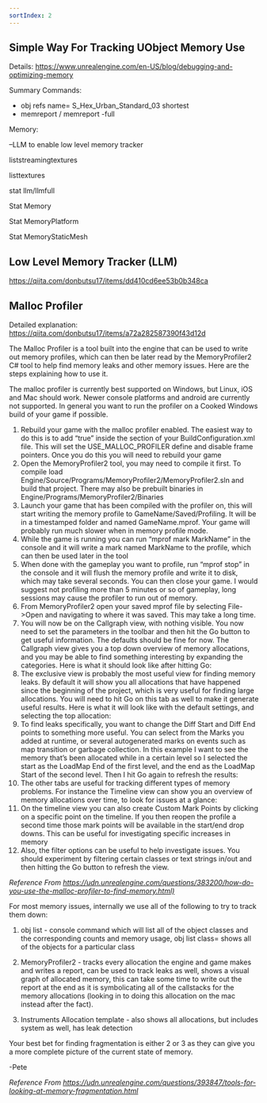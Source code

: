 ```yaml
---
sortIndex: 2
---
```

## Simple Way For Tracking UObject Memory Use

Details: <https://www.unrealengine.com/en-US/blog/debugging-and-optimizing-memory>

Summary Commands:

- obj refs name= S_Hex_Urban_Standard_03 shortest
- memreport / memreport -full

Memory:

–LLM to enable low level memory tracker

liststreamingtextures

listtextures

stat llm/llmfull

Stat Memory

Stat MemoryPlatform

Stat MemoryStaticMesh


## Low Level Memory Tracker (LLM)

<https://qiita.com/donbutsu17/items/dd410cd6ee53b0b348ca>


## Malloc Profiler

Detailed explanation: <https://qiita.com/donbutsu17/items/a72a282587390f43d12d>

The Malloc Profiler is a tool built into the engine that can be used to write out memory profiles, which can then be later read by the MemoryProfiler2 C# tool to help find memory leaks and other memory issues. Here are the steps explaining how to use it.

The malloc profiler is currently best supported on Windows, but Linux, iOS and Mac should work. Newer console platforms and android are currently not supported. In general you want to run the profiler on a Cooked Windows build of your game if possible.

1. Rebuild your game with the malloc profiler enabled. The easiest way to do this is to add “true” inside the section of your BuildConfiguration.xml file. This will set the USE_MALLOC_PROFILER define and disable frame pointers. Once you do this you will need to rebuild your game
1. Open the MemoryProfiler2 tool, you may need to compile it first. To compile load Engine/Source/Programs/MemoryProfiler2/MemoryProfiler2.sln and build that project. There may also be prebuilt binaries in Engine/Programs/MemoryProfiler2/Binaries
1. Launch your game that has been compiled with the profiler on, this will start writing the memory profile to GameName/Saved/Profiling. It will be in a timestamped folder and named GameName.mprof. Your game will probably run much slower when in memory profile mode.
1. While the game is running you can run “mprof mark MarkName” in the console and it will write a mark named MarkName to the profile, which can then be used later in the tool
1. When done with the gameplay you want to profile, run “mprof stop” in the console and it will flush the memory profile and write it to disk, which may take several seconds. You can then close your game. I would suggest not profiling more than 5 minutes or so of gameplay, long sessions may cause the profiler to run out of memory.
1. From MemoryProfiler2 open your saved mprof file by selecting File->Open and navigating to where it was saved. This may take a long time.
1. You will now be on the Callgraph view, with nothing visible. You now need to set the parameters in the toolbar and then hit the Go button to get useful information. The defaults should be fine for now. The Callgraph view gives you a top down overview of memory allocations, and you may be able to find something interesting by expanding the categories. Here is what it should look like after hitting Go:
1. The exclusive view is probably the most useful view for finding memory leaks. By default it will show you all allocations that have happened since the beginning of the project, which is very useful for finding large allocations. You will need to hit Go on this tab as well to make it generate useful results. Here is what it will look like with the default settings, and selecting the top allocation:
1. To find leaks specifically, you want to change the Diff Start and Diff End points to something more useful. You can select from the Marks you added at runtime, or several autogenerated marks on events such as map transition or garbage collection. In this example I want to see the memory that’s been allocated while in a certain level so I selected the start as the LoadMap End of the first level, and the end as the LoadMap Start of the second level. Then I hit Go again to refresh the results:
1. The other tabs are useful for tracking different types of memory problems. For instance the Timeline view can show you an overview of memory allocations over time, to look for issues at a glance:
1. On the timeline view you can also create Custom Mark Points by clicking on a specific point on the timeline. If you then reopen the profile a second time those mark points will be available in the start/end drop downs. This can be useful for investigating specific increases in memory
1. Also, the filter options can be useful to help investigate issues. You should experiment by filtering certain classes or text strings in/out and then hitting the Go button to refresh the view.

*Reference From <https://udn.unrealengine.com/questions/383200/how-do-you-use-the-malloc-profiler-to-find-memory.html)>*

For most memory issues, internally we use all of the following to try to track them down:

1. obj list - console command which will list all of the object classes and the corresponding counts and memory usage, obj list class= shows all of the objects for a particular class

1. MemoryProfiler2 - tracks every allocation the engine and game makes and writes a report, can be used to track leaks as well, shows a visual graph of allocated memory, this can take some time to write out the report at the end as it is symbolicating all of the callstacks for the memory allocations (looking in to doing this allocation on the mac instead after the fact).

1. Instruments Allocation template - also shows all allocations, but includes system as well, has leak detection

Your best bet for finding fragmentation is either 2 or 3 as they can give you a more complete picture of the current state of memory.

-Pete

*Reference From <https://udn.unrealengine.com/questions/393847/tools-for-looking-at-memory-fragmentation.html>*